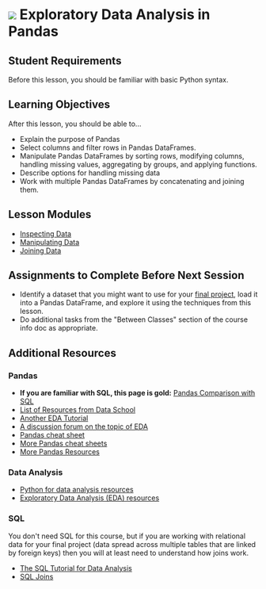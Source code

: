 # ![](https://ga-dash.s3.amazonaws.com/production/assets/logo-9f88ae6c9c3871690e33280fcf557f33.png) Exploratory Data Analysis in Pandas

## Student Requirements

Before this lesson, you should be familiar with basic Python syntax.

## Learning Objectives

After this lesson, you should be able to...

- Explain the purpose of Pandas
- Select columns and filter rows in Pandas DataFrames.
- Manipulate Pandas DataFrames by sorting rows, modifying columns, handling missing values, aggregating by groups, and applying functions.
- Describe options for handling missing data
- Work with multiple Pandas DataFrames by concatenating and joining them.

## Lesson Modules

- [Inspecting Data](./modules/inspecting_data.ipynb)
- [Manipulating Data](./modules/manipulating_data.ipynb)
- [Joining Data](./modules/joining_data.ipynb)

## Assignments to Complete Before Next Session

- Identify a dataset that you might want to use for your [final project](https://git.generalassemb.ly/gandenberger-part-time-data-science/final_project), load it into a Pandas DataFrame, and explore it using the techniques from this lesson.
- Do additional tasks from the "Between Classes" section of the course info doc as appropriate.

## Additional Resources

### Pandas

- **If you are familiar with SQL, this page is gold:** [Pandas Comparison with SQL](https://pandas.pydata.org/pandas-docs/stable/comparison_with_sql.html)
- [List of Resources from Data School](http://www.dataschool.io/best-python-pandas-resources/)
- [Another EDA Tutorial](https://www.datacamp.com/community/tutorials/exploratory-data-analysis-python#gs.T3TSKbk)
- [A discussion forum on the topic of EDA](https://www.kaggle.com/general/12796)
- [Pandas cheat sheet](https://pandas.pydata.org/Pandas_Cheat_Sheet.pdf)
- [More Pandas cheat sheets](https://git.generalassemb.ly/AdiBro/Resources/tree/master/Cheat-Sheets#pandas)
- [More Pandas Resources](https://git.generalassemb.ly/AdiBro/Resources/blob/master/Data-Analysis.md#pandas)

### Data Analysis
- [Python for data analysis resources](https://git.generalassemb.ly/AdiBro/Resources/blob/master/Data-Analysis.md#python-for-data-analysis)
- [Exploratory Data Analysis (EDA) resources](https://git.generalassemb.ly/AdiBro/Resources/blob/master/Data-Analysis.md#exploratory-data-analysis)

### SQL

You don't need SQL for this course, but if you are working with relational data for your final project (data spread across multiple tables that are linked by foreign keys) then you will at least need to understand how joins work.

- [The SQL Tutorial for Data Analysis](https://community.modeanalytics.com/sql/tutorial/introduction-to-sql/)
- [SQL Joins](https://www.w3schools.com/sql/sql_join.asp)

